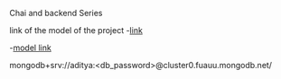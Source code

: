 Chai and backend Series

link of the model of the project 
-[link](https://app.eraser.io/workspace/fW2vUOY5oPMvpYGfYERH?origin=share)

-[model link](https://app.eraser.io/workspace/fW2vUOY5oPMvpYGfYERH?origin=share)

mongodb+srv://aditya:<db_password>@cluster0.fuauu.mongodb.net/
